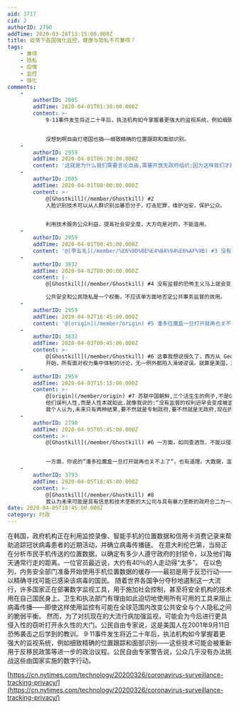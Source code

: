 ```yaml
---
aid: 3717
cid: 2
authorID: 2790
addTime: 2020-03-26T13:15:00.000Z
title: 疫情下各国强化监控，健康与隐私不可兼得？
tags:
    - 兼得
    - 隐私
    - 疫情
    - 监控
    - 强化
comments:
    -
        authorID: 2805
        addTime: 2020-04-01T01:30:00.000Z
        content: >-
            9·11事件发生将近二十年后，执法机构如今掌握着更强大的监视系统，例如细致精确的位置跟踪和面部识别——这些技术可能会被重新用于反移民政策等进一步的政治议程。公民自由专家警告说，公众几乎没有办法挑战这些由国家实施的数字行动。


            没想到啊自由灯塔国也搞——细致精确的位置跟踪和面部识别。
    -
        authorID: 2959
        addTime: 2020-04-01T06:30:00.000Z
        content: '这就是为什么我们需要言论自由,需要开放无政府组织;因为这样我们才能向那些权贵们喊出:我们不喜欢受到监视,我们禁止你们滥用技术!'
    -
        authorID: 2805
        addTime: 2020-04-01T08:00:00.000Z
        content: >-
            @[Ghostkill](/member/Ghostkill) #2
            人脸识别技术可以从人群识别出暴恐分子，打击犯罪，维护治安，保护公众。


            利用技术服务公众利益，提高社会安全度，大方向是对的，不能滥用。
    -
        authorID: 2959
        addTime: 2020-04-01T08:45:00.000Z
        content: '@[李五毛](/member/%E6%9D%8E%E4%BA%94%E6%AF%9B) #3 没有监督的权利迟早会变成被滥用的权利'
    -
        authorID: 3832
        addTime: 2020-04-02T08:00:00.000Z
        content: |-
            @[Ghostkill](/member/Ghostkill) #4 没有监督的恐怖主义马上就会变成摆在地上的死尸。

            公共安全和公民隐私是一个权衡，不应该单方面地否定公共事务监督的效用。
    -
        authorID: 2959
        addTime: 2020-04-02T16:45:00.000Z
        content: '@[origin](/member/origin) #5 潘多拉魔盒一旦打开就再也关不上了'
    -
        authorID: 3832
        addTime: 2020-04-03T09:45:00.000Z
        content: >-
            @[Ghostkill](/member/Ghostkill) #6 这事我想说很久了，西方从 George Orwell
            开始，所有面对权力集中体制的讨论，无一例外都陷入滑坡谬误。就算是美国，那还留下了一个战时总统无限权力的口子。政治是关于人的科学，一味假定无限恶化的人性，怕不是只有无政府才是最好的状态。
    -
        authorID: 2959
        addTime: 2020-04-03T15:15:00.000Z
        content: >-
            @[origin](/member/origin) #7 苏联中国朝鲜,三个活生生的例子,不是George Orwell
            他们误判人性,而是人性本就如此.就像我说的:“没有监督的权利迟早会变成被滥用的权利”.
            我个人认为,未来只有两种结果,要不然就是专制政府,要不然就是无政府,现在的政体不过是这两个极端的过渡罢了.
    -
        authorID: 2790
        addTime: 2020-04-05T05:45:00.000Z
        content: >-
            @[Ghostkill](/member/Ghostkill) #6 一方面，如同查酒驾，不能以侵犯个人自由为由，抗拒，拒查。


            一方面，你说的“潘多拉魔盒一旦打开就再也关不上了“，也有道理。大数据，滥用技术，这监那控会导致数字独裁，独断专行，所有权力集中在一小群“精英”手中，民会如“草芥“，也应发出警示。
    -
        authorID: 3793
        addTime: 2020-04-05T18:45:00.000Z
        content: >-
            @[Ghostkill](/member/Ghostkill) #8
            我认为未来可能是具有信息和技术垄断的大公司与具有暴力垄断的政府合二为一。总之，不乐观。
date: 2020-04-05T18:45:00.000Z
category: 时政
---
```


在韩国，政府机构正在利用监控录像、智能手机的位置数据和信用卡消费记录来帮助追踪冠状病毒患者的近期活动，并确立病毒传播链。 在意大利伦巴第，当局正在分析市民手机传送的位置数据，以确定有多少人遵守政府的封锁令，以及他们每天通常行走的距离。一位官员最近说，大约有40％的人走动得“太多”。 在以色列，内务安全部门准备开始使用手机位置数据的缓存——最初是用于反恐行动——以精确寻找可能已感染该病毒的国民。 随着世界各国争分夺秒地遏制这一大流行，许多国家正在部署数字监视工具，用于施加社会控制，甚至将安全机构的技术用在自己国民身上。卫生和执法部门有理由如此迫切地使用所有可用的工具来阻止病毒传播——即使这样使用监控有可能在全球范围内改变公共安全与个人隐私之间的脆弱平衡。 然而，为了对抗现在的大流行病加强监视，可能会为今后进行更具侵入性的窃听打开永久性的大门。公民自由专家说，这是美国人在2001年9月11日恐怖袭击之后学到的教训。 9·11事件发生将近二十年后，执法机构如今掌握着更强大的监视系统，例如细致精确的位置跟踪和面部识别——这些技术可能会被重新用于反移民政策等进一步的政治议程。公民自由专家警告说，公众几乎没有办法挑战这些由国家实施的数字行动。

[https://cn.nytimes.com/technology/20200326/coronavirus-surveillance-tracking-privacy/](https://cn.nytimes.com/technology/20200326/coronavirus-surveillance-tracking-privacy/)
